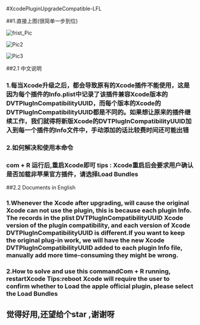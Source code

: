 #XcodePluginUpgradeCompatible-LFL

##1.直接上图(很简单一步到位)

![frist_Pic](https://github.com/LFL2018/PicSources/blob/master/XcodePluginUpgradeCompatible-LFL/XcodePluginUpgradeCompatible-LFL1.png)

![Pic2](https://github.com/LFL2018/PicSources/blob/master/XcodePluginUpgradeCompatible-LFL/XcodePluginUpgradeCompatible-LFL2.png)

![Pic3](https://github.com/LFL2018/PicSources/blob/master/XcodePluginUpgradeCompatible-LFL/XcodePluginUpgradeCompatible-LFL3.png)

##2.1    中文说明

### 1.每当Xcode升级之后，都会导致原有的Xcode插件不能使用，这是因为每个插件的Info.plist中记录了该插件兼容Xcode版本的DVTPlugInCompatibilityUUID，而每个版本的Xcode的DVTPlugInCompatibilityUUID都是不同的。如果想让原来的插件继续工作，我们就得将新版Xcode的DVTPlugInCompatibilityUUID加入到每一个插件的Info文件中，手动添加的话比较费时间还可能出错

### 2.如何解决和使用本命令
###  com + R 运行后,重启Xcode即可  tips : Xcode重启后会要求用户确认是否加载非苹果官方插件，请选择Load Bundles
 

##2.2   Documents in English
 
### 1.Whenever the Xcode after upgrading, will cause the original Xcode can not use the plugin, this is because each plugin Info. The records in the plist DVTPlugInCompatibilityUUID Xcode version of the plugin compatibility, and each version of Xcode DVTPlugInCompatibilityUUID is different.If you want to keep the original plug-in work, we will have the new Xcode DVTPlugInCompatibilityUUID added to each plugin Info file, manually add more time-consuming they might be wrong.

### 2.How to solve and use this commandCom + R running, restartXcode   Tips:reboot Xcode will require the user to confirm whether to Load the apple official plugin, please select the Load Bundles

## 觉得好用,还望给个star ,谢谢呀
